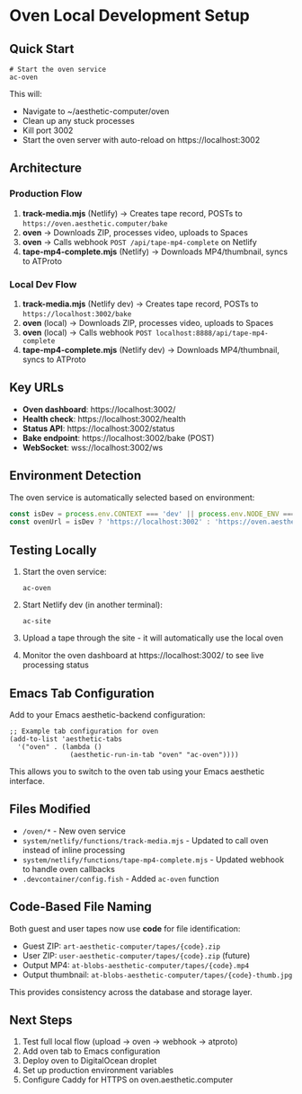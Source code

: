 # Oven Local Development Setup

## Quick Start

```fish
# Start the oven service
ac-oven
```

This will:
- Navigate to ~/aesthetic-computer/oven
- Clean up any stuck processes
- Kill port 3002
- Start the oven server with auto-reload on https://localhost:3002

## Architecture

### Production Flow
1. **track-media.mjs** (Netlify) → Creates tape record, POSTs to `https://oven.aesthetic.computer/bake`
2. **oven** → Downloads ZIP, processes video, uploads to Spaces
3. **oven** → Calls webhook `POST /api/tape-mp4-complete` on Netlify
4. **tape-mp4-complete.mjs** (Netlify) → Downloads MP4/thumbnail, syncs to ATProto

### Local Dev Flow
1. **track-media.mjs** (Netlify dev) → Creates tape record, POSTs to `https://localhost:3002/bake`
2. **oven** (local) → Downloads ZIP, processes video, uploads to Spaces
3. **oven** (local) → Calls webhook `POST localhost:8888/api/tape-mp4-complete`
4. **tape-mp4-complete.mjs** (Netlify dev) → Downloads MP4/thumbnail, syncs to ATProto

## Key URLs

- **Oven dashboard**: https://localhost:3002/
- **Health check**: https://localhost:3002/health
- **Status API**: https://localhost:3002/status
- **Bake endpoint**: https://localhost:3002/bake (POST)
- **WebSocket**: wss://localhost:3002/ws

## Environment Detection

The oven service is automatically selected based on environment:

```javascript
const isDev = process.env.CONTEXT === 'dev' || process.env.NODE_ENV === 'development';
const ovenUrl = isDev ? 'https://localhost:3002' : 'https://oven.aesthetic.computer';
```

## Testing Locally

1. Start the oven service:
   ```fish
   ac-oven
   ```

2. Start Netlify dev (in another terminal):
   ```fish
   ac-site
   ```

3. Upload a tape through the site - it will automatically use the local oven

4. Monitor the oven dashboard at https://localhost:3002/ to see live processing status

## Emacs Tab Configuration

Add to your Emacs aesthetic-backend configuration:

```elisp
;; Example tab configuration for oven
(add-to-list 'aesthetic-tabs
  '("oven" . (lambda ()
               (aesthetic-run-in-tab "oven" "ac-oven"))))
```

This allows you to switch to the oven tab using your Emacs aesthetic interface.

## Files Modified

- `/oven/*` - New oven service
- `system/netlify/functions/track-media.mjs` - Updated to call oven instead of inline processing
- `system/netlify/functions/tape-mp4-complete.mjs` - Updated webhook to handle oven callbacks
- `.devcontainer/config.fish` - Added `ac-oven` function

## Code-Based File Naming

Both guest and user tapes now use **code** for file identification:

- Guest ZIP: `art-aesthetic-computer/tapes/{code}.zip`
- User ZIP: `user-aesthetic-computer/tapes/{code}.zip` (future)
- Output MP4: `at-blobs-aesthetic-computer/tapes/{code}.mp4`
- Output thumbnail: `at-blobs-aesthetic-computer/tapes/{code}-thumb.jpg`

This provides consistency across the database and storage layer.

## Next Steps

1. Test full local flow (upload → oven → webhook → atproto)
2. Add oven tab to Emacs configuration
3. Deploy oven to DigitalOcean droplet
4. Set up production environment variables
5. Configure Caddy for HTTPS on oven.aesthetic.computer
